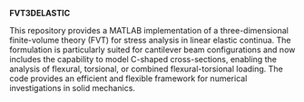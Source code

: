 **FVT3DELASTIC**

This repository provides a MATLAB implementation of a three-dimensional finite-volume theory (FVT) for stress analysis in linear elastic continua. The formulation is particularly suited for cantilever beam configurations and now includes the capability to model C-shaped cross-sections, enabling the analysis of flexural, torsional, or combined flexural-torsional loading. The code provides an efficient and flexible framework for numerical investigations in solid mechanics.

